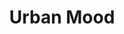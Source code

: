 ---
layout: ../../layouts/MarkdownPostLayout.astro
title: Urban Mood
monochrome: false
sensor: xtrans4
camera: x100v
film_sim: Classic Chrome
dynamic_range: DR100
color_chrome: strong
color_chromeFXblue: weak
grain:
 effect: strong
 size: small
white_balance: 
 preset: auto
 red: +2
 blue: -5
highlights: +1
shadows: +3
color:	+2
sharpness: -2
noise_reduction: -1
chef: JayRegular
source:
 link:
  type: youtube
  url: https://youtu.be/tjn7lZCMhFA
---